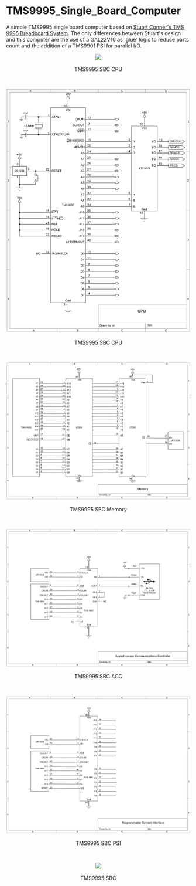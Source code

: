 # TMS9995_Single_Board_Computer
A simple TMS9995 single board computer based on [Stuart Conner's TMS 9995 Breadboard System](http://www.stuartconner.me.uk/tms9995_breadboard/tms9995_breadboard.htm#description). The only differences between Stuart's design and this computer are the use of a GAL22V10 as 'glue' logic to reduce parts count and the addition of a TMS9901 PSI for parallel I/O.
<p align="center"><img src="/images/TMS9995 SBC.JPG"/>
<p align="center">TMS9995 SBC CPU</p><br>

<p align="center"><img src="/images/TMS 9995 SBC CPU.png"/>
<p align="center">TMS9995 SBC CPU</p><br>

<p align="center"><img src="/images/TMS 9995 SBC Memory.png"/>
<p align="center">TMS9995 SBC Memory</p><br>

<p align="center"><img src="/images/TMS 9995 SBC ACC.png"/>
<p align="center">TMS9995 SBC ACC</p><br>

<p align="center"><img src="/images/TMS 9995 SBC PSI.png"/>
<p align="center">TMS9995 SBC PSI</p><br>

<p align="center"><img src="/images/TMS 9995 SBC.png"/>
<p align="center">TMS9995 SBC</p><br>
